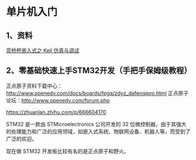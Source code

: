# 单片机入门

## 1、资料
[蓝桥杯嵌入式之 Keil 仿真与调试](https://blog.csdn.net/wuyiyu_/article/details/128554122)

## 2、零基础快速上手STM32开发（手把手保姆级教程）
正点原子资料下载中心：http://www.openedv.com/docs/boards/fpga/zdyz_dafenqipro.html
正点原子论坛：http://www.openedv.com/forum.php

https://zhuanlan.zhihu.com/p/666604170

STM32 是一款由 STMicroelectronics 公司开发的 32 位微控制器，由于其强大的处理能力和广泛的应用领域，如嵌入式系统、物联网设备、机器人等，而受到了广泛的欢迎。

现在做 STM32 开发板比较有名的是正点原子和野火。


